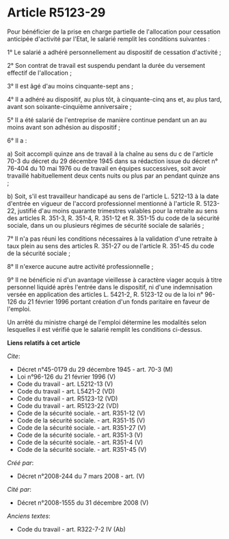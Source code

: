 # Article R5123-29

Pour bénéficier de la prise en charge partielle de l'allocation pour cessation anticipée d'activité par l'Etat, le salarié
remplit les conditions suivantes : 

1° Le salarié a adhéré personnellement au dispositif de cessation d'activité ; 

2° Son contrat de travail est suspendu pendant la durée du versement effectif de l'allocation ; 

3° Il est âgé d'au moins cinquante-sept ans ; 

4° Il a adhéré au dispositif, au plus tôt, à cinquante-cinq ans et, au plus tard, avant son soixante-cinquième
anniversaire ; 

5° Il a été salarié de l'entreprise de manière continue pendant un an au moins avant son adhésion au dispositif ; 

6° Il a : 

a) Soit accompli quinze ans de travail à la chaîne au sens du c de l'article 70-3 du décret du 29 décembre 1945 dans sa
rédaction issue du décret n° 76-404 du 10 mai 1976 ou de travail en équipes successives, soit avoir travaillé habituellement
deux cents nuits ou plus par an pendant quinze ans ; 

b) Soit, s'il est travailleur handicapé au sens de l'article L. 5212-13 à la date d'entrée en vigueur de l'accord
professionnel mentionné à l'article R. 5123-22, justifié d'au moins quarante trimestres valables pour la retraite au sens des
articles R. 351-3, 
R. 351-4, R. 351-12 et R. 351-15 du code de la sécurité sociale, dans un ou plusieurs régimes de sécurité sociale de
salariés ; 

7° Il n'a pas réuni les conditions nécessaires à la validation d'une retraite à taux plein au sens des articles R. 351-27 ou
de l'article R. 351-45 du code de la sécurité sociale ; 

8° Il n'exerce aucune autre activité professionnelle ; 

9° Il ne bénéficie ni d'un avantage vieillesse à caractère viager acquis à titre personnel liquidé après l'entrée dans le
dispositif, ni d'une indemnisation versée en application des articles L. 5421-2, 
R. 5123-12 ou de la loi n° 96-126 du 21 février 1996 portant création d'un fonds paritaire en faveur de l'emploi. 

Un arrêté du ministre chargé de l'emploi détermine les modalités selon lesquelles il est vérifié que le salarié remplit les
conditions ci-dessus.

**Liens relatifs à cet article**

_Cite_:

  - Décret n°45-0179 du 29 décembre 1945 - art. 70-3 (M)
  - Loi n°96-126 du 21 février 1996 (V)
  - Code du travail - art. L5212-13 (V)
  - Code du travail - art. L5421-2 (VD)
  - Code du travail - art. R5123-12 (VD)
  - Code du travail - art. R5123-22 (VD)
  - Code de la sécurité sociale. - art. R351-12 (V)
  - Code de la sécurité sociale. - art. R351-15 (V)
  - Code de la sécurité sociale. - art. R351-27 (V)
  - Code de la sécurité sociale. - art. R351-3 (V)
  - Code de la sécurité sociale. - art. R351-4 (V)
  - Code de la sécurité sociale. - art. R351-45 (V)

_Créé par_:

  - Décret n°2008-244 du 7 mars 2008 - art. (V)

_Cité par_:

  - Décret n°2008-1555 du 31 décembre 2008 (V)

_Anciens textes_:

  - Code du travail - art. R322-7-2 IV (Ab)
